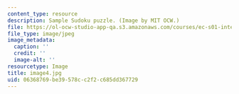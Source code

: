 ```yaml
---
content_type: resource
description: Sample Sudoku puzzle. (Image by MIT OCW.)
file: https://ol-ocw-studio-app-qa.s3.amazonaws.com/courses/ec-s01-internet-technology-in-local-and-global-communities-spring-2005-summer-2005/06368769be39578cc2f2c685dd367729_image4.jpg
file_type: image/jpeg
image_metadata:
  caption: ''
  credit: ''
  image-alt: ''
resourcetype: Image
title: image4.jpg
uid: 06368769-be39-578c-c2f2-c685dd367729
---
```

